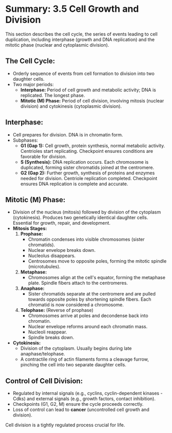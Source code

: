 # Summary: 3.5 Cell Growth and Division

This section describes the cell cycle, the series of events leading to cell duplication, including interphase (growth and DNA replication) and the mitotic phase (nuclear and cytoplasmic division).

## The Cell Cycle:

*   Orderly sequence of events from cell formation to division into two daughter cells.
*   Two major periods:
    *   **Interphase:** Period of cell growth and metabolic activity; DNA is replicated. The longest phase.
    *   **Mitotic (M) Phase:** Period of cell division, involving mitosis (nuclear division) and cytokinesis (cytoplasmic division).

## Interphase:

*   Cell prepares for division. DNA is in chromatin form.
*   Subphases:
    *   **G1 (Gap 1):** Cell growth, protein synthesis, normal metabolic activity. Centrioles start replicating. Checkpoint ensures conditions are favorable for division.
    *   **S (Synthesis):** DNA replication occurs. Each chromosome is duplicated, forming sister chromatids joined at the centromere.
    *   **G2 (Gap 2):** Further growth, synthesis of proteins and enzymes needed for division. Centriole replication completed. Checkpoint ensures DNA replication is complete and accurate.

## Mitotic (M) Phase:

*   Division of the nucleus (mitosis) followed by division of the cytoplasm (cytokinesis). Produces two genetically identical daughter cells. Essential for growth, repair, and development.
*   **Mitosis Stages:**
    1.  **Prophase:**
        *   Chromatin condenses into visible chromosomes (sister chromatids).
        *   Nuclear envelope breaks down.
        *   Nucleolus disappears.
        *   Centrosomes move to opposite poles, forming the mitotic spindle (microtubules).
    2.  **Metaphase:**
        *   Chromosomes align at the cell's equator, forming the metaphase plate. Spindle fibers attach to the centromeres.
    3.  **Anaphase:**
        *   Sister chromatids separate at the centromere and are pulled towards opposite poles by shortening spindle fibers. Each chromatid is now considered a chromosome.
    4.  **Telophase:** (Reverse of prophase)
        *   Chromosomes arrive at poles and decondense back into chromatin.
        *   Nuclear envelope reforms around each chromatin mass.
        *   Nucleoli reappear.
        *   Spindle breaks down.
*   **Cytokinesis:**
    *   Division of the cytoplasm. Usually begins during late anaphase/telophase.
    *   A contractile ring of actin filaments forms a cleavage furrow, pinching the cell into two separate daughter cells.

## Control of Cell Division:

*   Regulated by internal signals (e.g., cyclins, cyclin-dependent kinases - Cdks) and external signals (e.g., growth factors, contact inhibition).
*   Checkpoints (G1, G2, M) ensure the cycle proceeds correctly.
*   Loss of control can lead to **cancer** (uncontrolled cell growth and division).

Cell division is a tightly regulated process crucial for life.
